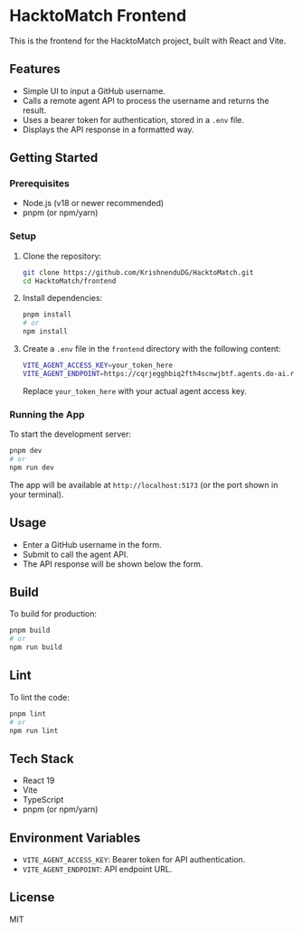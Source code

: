 # HacktoMatch Frontend

This is the frontend for the HacktoMatch project, built with React and Vite.

## Features
- Simple UI to input a GitHub username.
- Calls a remote agent API to process the username and returns the result.
- Uses a bearer token for authentication, stored in a `.env` file.
- Displays the API response in a formatted way.

## Getting Started

### Prerequisites
- Node.js (v18 or newer recommended)
- pnpm (or npm/yarn)

### Setup
1. Clone the repository:
   ```sh
   git clone https://github.com/KrishnenduDG/HacktoMatch.git
   cd HacktoMatch/frontend
   ```
2. Install dependencies:
   ```sh
   pnpm install
   # or
   npm install
   ```
3. Create a `.env` file in the `frontend` directory with the following content:
   ```sh
   VITE_AGENT_ACCESS_KEY=your_token_here
   VITE_AGENT_ENDPOINT=https://cqrjegghbiq2fth4scnwjbtf.agents.do-ai.run
   ```
   Replace `your_token_here` with your actual agent access key.

### Running the App
To start the development server:
```sh
pnpm dev
# or
npm run dev
```

The app will be available at `http://localhost:5173` (or the port shown in your terminal).

## Usage
- Enter a GitHub username in the form.
- Submit to call the agent API.
- The API response will be shown below the form.

## Build
To build for production:
```sh
pnpm build
# or
npm run build
```

## Lint
To lint the code:
```sh
pnpm lint
# or
npm run lint
```

## Tech Stack
- React 19
- Vite
- TypeScript
- pnpm (or npm/yarn)

## Environment Variables
- `VITE_AGENT_ACCESS_KEY`: Bearer token for API authentication.
- `VITE_AGENT_ENDPOINT`: API endpoint URL.

## License
MIT
